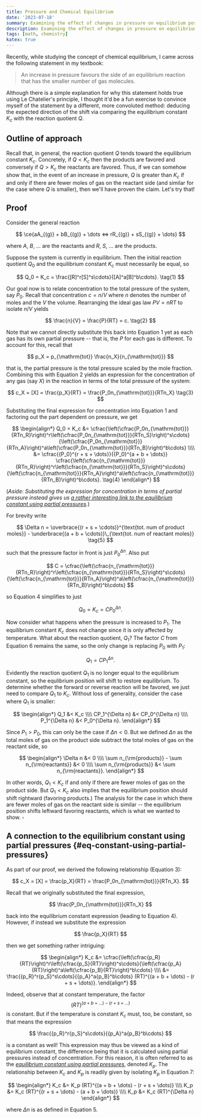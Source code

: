 ```yaml
---
title: Pressure and Chemical Equilibrium
date: '2023-07-18'
summary: Examining the effect of changes in pressure on equilibrium position mathematically.
description: Examining the effect of changes in pressure on equilibrium position mathematically.
tags: [math, chemistry]
katex: true
---
```


Recently, while studying the concept of chemical equilibrium, I came across the following statement
in my textbook:

> An increase in pressure favours the side of an equilibrium reaction that has the smaller number of
> gas molecules.

Although there is a simple explanation for why this statement holds true using Le Chatelier's
principle, I thought it'd be a fun exercise to convince myself of the statement by a different, more
convoluted method: deducing the expected direction of the shift via comparing the equilibrium
constant $K_c$ with the reaction quotient $Q$.

## Outline of approach

Recall that, in general, the reaction quotient $Q$ tends toward the equilibrium constant $K_c$.
Concretely, if $Q < K_c$ then the products are favored and conversely if $Q > K_c$ the reactants are
favored. Thus, if we can somehow show that, in the event of an increase in pressure, $Q$ is greater
than $K_c$ if and only if there are fewer moles of gas on the reactant side (and similar for the
case where $Q$ is smaller), then we'll have proven the claim. Let's try that!

## Proof

Consider the general reaction

$$
\ce{aA_{(g)} + bB_{(g)} + \dots <=> rR_{(g)} + sS_{(g)} + \dots}
$$

where $A$, $B$, $\dots$ are the reactants and $R$, $S$, $\dots$ are the
products.

Suppose the system is currently in equilibrium. Then the initial reaction quotient $Q_0$
and the equilibrium constant $K_c$ must necessarily be equal, so

$$
Q_0 = K_c = \frac{[R]^r[S]^s\cdots}{[A]^a[B]^b\cdots}. \tag{1}
$$

Our goal now is to relate concentration to the total pressure of the system, say $P_0$.
Recall that concentration $c = n/V$ where $n$ denotes the number of
moles and the $V$ the volume. Rearranging the ideal gas law $PV = nRT$ to
isolate $n/V$ yields

$$
\frac{n}{V} = \frac{P}{RT} = c. \tag{2}
$$

Note that we cannot directly substitute this back into Equation 1 yet as each
gas has its own partial pressure -- that is, the $P$ for each gas is different.
To account for this, recall that

$$
p_X = p_{\mathrm{tot}} \frac{n_X}{n_{\mathrm{tot}}}
$$

that is, the partial pressure is the total pressure scaled by the mole fraction.
Combining this with Equation 2 yields an expression for the concentration of
any gas (say $X$) in the reaction in terms of the total pressure of the system:

$$
c_X = [X] = \frac{p_X}{RT} = \frac{P_0n_{\mathrm{tot}}}{RTn_X} \tag{3}
$$

Substituting the final expression for concentration into Equation 1 and
factoring out the part dependent on pressure, we get

$$
\begin{align*}
Q_0 = K_c &= \cfrac{\left(\cfrac{P_0n_{\mathrm{tot}}}{RTn_R}\right)^r\left(\cfrac{P_0n_{\mathrm{tot}}}{RTn_S}\right)^s\cdots}{\left(\cfrac{P_0n_{\mathrm{tot}}}{RTn_A}\right)^a\left(\cfrac{P_0n_{\mathrm{tot}}}{RTn_B}\right)^b\cdots} \\\\
    &= \cfrac{{P_0}^{r + s + \dots}}{{P_0}^{a + b + \dots}} \cfrac{\left(\cfrac{n_{\mathrm{tot}}}{RTn_R}\right)^r\left(\cfrac{n_{\mathrm{tot}}}{RTn_S}\right)^s\cdots}{\left(\cfrac{n_{\mathrm{tot}}}{RTn_A}\right)^a\left(\cfrac{n_{\mathrm{tot}}}{RTn_B}\right)^b\cdots}. \tag{4}
\end{align*}
$$

(_Aside: Substituting the expression for concentration in terms of partial pressure instead gives us
[a rather interesting link to the equilibrium constant using partial pressures](##eq-constant-using-partial-pressures)._)

For brevity write

$$ \Delta n = \overbrace{(r + s + \cdots)}^{\text{tot. num of product moles}} - \underbrace{(a + b + \cdots)}\_{\text{tot. num of reactant moles}} \tag{5} $$

such that the pressure factor in front is just ${P_0}^{\Delta n}$. Also put

$$
C = \cfrac{\left(\cfrac{n_{\mathrm{tot}}}{RTn_R}\right)^r\left(\cfrac{n_{\mathrm{tot}}}{RTn_S}\right)^s\cdots}{\left(\cfrac{n_{\mathrm{tot}}}{RTn_A}\right)^a\left(\cfrac{n_{\mathrm{tot}}}{RTn_B}\right)^b\cdots}
$$

so Equation 4 simplifies to just

$$
Q_0 = K_c = C{P_0}^{\Delta n}. \tag{6}
$$

Now consider what happens when the pressure is increased to $P_1$. The
equilibrium constant $K_c$ does not change since it is only affected by
temperature. What about the reaction quotient, $Q_1$? The factor $C$ from
Equation 6 remains the same, so the only change is replacing $P_0$ with $P_1$:

$$
Q_1 = C{P_1}^{\Delta n}.
$$

Evidently the reaction quotient $Q_1$ is no longer equal to the equilibrium constant,
so the equlibrium position will shift to restore equilibrium. To determine whether
the forward or reverse reaction will be favored, we just need to compare $Q_1$ to $K_c$.
Without loss of generality, consider the case where $Q_1$ is smaller:

$$
\begin{align*}
Q_1 &< K_c \\\\
CP_1^{\Delta n} &< CP_0^{\Delta n} \\\\
P_1^{\Delta n} &< P_0^{\Delta n}.
\end{align*}
$$

Since $P_1 > P_0$, this can only be the case if $\Delta n < 0$. But we defined $\Delta n$ as the
total moles of gas on the product side subtract the total moles of gas on the reactant side, so

$$
\begin{align*}
\Delta n &< 0 \\\\
\sum n_{\rm{products}} - \sum n_{\rm{reactants}} &< 0 \\\\
\sum n_{\rm{products}} &< \sum n_{\rm{reactants}}.
\end{align*}
$$

In other words, $Q_1 < K_c$ if and only if there are fewer moles of gas on the
product side. But $Q_1 < K_c$ also implies that the equilibrium position should
shift rightward (favoring products.) The analysis for the case in which there are
fewer moles of gas on the reactant side is similar -- the equilibrium position
shifts leftward favoring reactants, which is what we wanted to show. $\square$

## A connection to the equilibrium constant using partial pressures {#eq-constant-using-partial-pressures}

As part of our proof, we derived the following relationship (Equation 3):

$$
c_X = [X] = \frac{p_X}{RT} = \frac{P_0n_{\mathrm{tot}}}{RTn_X}.
$$

Recall that we originally substituted the final expression,

$$
\frac{P_0n_{\mathrm{tot}}}{RTn_X}
$$

back into the equilibrium constant expression (leading to Equation 4). However,
if instead we substitute the expression

$$
\frac{p_X}{RT}
$$

then we get something rather intriguing:

$$
\begin{align*}
K_c &= \cfrac{\left(\cfrac{p_R}{RT}\right)^r\left(\cfrac{p_S}{RT}\right)^s\cdots}{\left(\cfrac{p_A}{RT}\right)^a\left(\cfrac{p_B}{RT}\right)^b\cdots} \\\\
    &= \frac{{p_R}^r{p_S}^s\cdots}{{p_A}^a{p_B}^b\cdots} (RT)^{(a + b + \dots) - (r + s + \dots)}.
\end{align*}
$$

Indeed, observe that at constant temperature, the factor
$$ (RT)^{(a + b + \dots) - (r + s + \dots)} $$
is constant. But if the temperature is constant $K_c$ must, too, be constant,
so that means the expression

$$
\frac{{p_R}^r{p_S}^s\cdots}{{p_A}^a{p_B}^b\cdots}
$$

is a constant as well! This expression may thus be viewed as a kind of
equlibrium constant, the difference being that it is calculated using partial
pressures instead of concentration. For this reason, it is often referred to as
the
[_equilibrium constant using partial pressures_](<https://chem.libretexts.org/Bookshelves/Physical_and_Theoretical_Chemistry_Textbook_Maps/Supplemental_Modules_(Physical_and_Theoretical_Chemistry)/Equilibria/Chemical_Equilibria/Calculating_An_Equilibrium_Concentrations/Calculating_an_Equilibrium_Constant_Using_Partial_Pressures>),
denoted $K_p$. The relationship between $K_c$ and $K_p$ is readily given by
isolating $K_p$ in Equation 7:

$$
\begin{align*}
K_c &= K_p (RT)^{(a + b + \dots) - (r + s + \dots)} \\\\
K_p &= K_c (RT)^{(r + s + \dots) - (a + b + \dots)} \\\\
K_p &= K_c (RT)^{\Delta n}
\end{align*}
$$

where $\Delta n$ is as defined in Equation 5.
